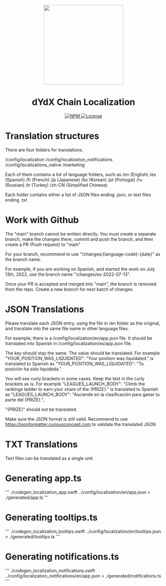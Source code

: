 <p align="center"><img src="https://dydx.exchange/icon.svg?" width="256" /></p>

<h1 align="center">dYdX Chain Localization</h1>

<div align="center">
  <a href='https://www.npmjs.com/package/@dydxprotocol/v4-localization'>
    <img src='https://img.shields.io/npm/v/@dydxprotocol/v4-localization.svg' alt='NPM'/>
  </a>
  <a href='https://github.com/dydxprotocol/v4-localization/blob/main/LICENSE'>
    <img src='https://img.shields.io/badge/License-AGPL_v3-blue.svg' alt='License' />
  </a>
</div>

# Translation structures

There are four folders for translations.

/config/localization
/config/localization_notifications
/config/localizations_native
/marketing

Each of them contains a list of language folders, such as
/en (English)
/es (Spanish)
/fr (French)
/ja (Japanese)
/ko (Korean)
/pt (Portugal)
/ru (Russian)
/tr (Turkey)
/zh-CN (Simplified Chinese)

Each folder contains either a list of JSON files ending .json, or text files ending .txt

# Work with Github

The "main" branch cannot be written directly. You must create a separate branch, make the changes there, commit and push the branch, and then create a PR (Push request) to "main"

For your branch, recommend to use "/changes/{language-code}-{date}" as the branch name.

For example, if you are working on Spanish, and started the work on July 13th, 2022, use the branch name "/changes/es-2022-07-13".

Once your PR is accepted and merged into "main", the branch is removed from the repo. Create a new branch for next batch of changes.

# JSON Translations

Please translate each JSON entry, using the file in /en folder as the original, and translate into the same file name in other language files.

For example, there is a /config/localization/en/app.json file. It should be translated into Spanish in /config/localization/es/app.json file.

The key should stay the same. The value should be translated. For example
"YOUR_POSITION_WAS_LIQUIDATED": "Your position was liquidated." is translated to Spanish as
"YOUR_POSITION_WAS_LIQUIDATED": "Tu posición ha sido liquidada."

You will see curly brackets in some cases. Keep the text in the curly brackets as is. For example
"LEAGUES_LAUNCH_BODY": "Climb the rankings ladder to earn your share of the {PRIZE}." is translated to Spanish as
"LEAGUES_LAUNCH_BODY": "Asciende en la clasificación para ganar tu parte del {PRIZE}.",

"{PRIZE}" should not be translated.

Make sure the JSON format is still valid. Recommend to use https://jsonformatter.curiousconcept.com to validate the translated JSON

# TXT Translations

Text files can be translated as a single unit.

# Generating app.ts
'''
./codegen_localization_app.swift ../config/localization/en/app.json > ./generated/app.ts
'''

# Generating tooltips.ts
'''
./codegen_localization_tooltips.swift ../config/localization/en/tooltips.json > ./generated/tooltips.ts
'''

# Generating notifications.ts
'''
./codegen_localization_notifications.swift ../config/localization_notifications/en/app.json > ./generated/notifications.ts
'''
